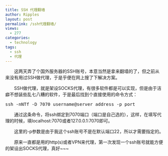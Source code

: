 ```yaml
---
title: SSH 代理翻墙
author: Ripples
layout: post
permalink: /ssh代理翻墙/
views:
  - 277
categories:
  - technology
tags:
  - ssh
  - 代理
---
```

<p style="text-indent: 2em;">
  这两天弄了个国外服务器的SSH账号，本意当然是拿来翻墙的了，但之前从来没有用过SSH做代理，于是乎便在网上搜了下解决方案。
</p>

<p style="text-indent: 2em;">
  SSH做代理，就是架设SOCKS代理，有很多软件都是可以实现，但是由于洁癖不想装些乱七八糟的软件，于是最后找到个直接使用的命令方式：
</p>

<!--more-->

<pre class="brush:bash;toolbar:false">ssh&nbsp;-nNTf&nbsp;-D&nbsp;7070&nbsp;username@server_address&nbsp;-p&nbsp;port</pre>

<p style="text-indent: 2em;">
  通过这条命令，将ssh绑定到7070端口（端口是自己选的），这样，在填写代理的时候，填localhost:7070或者127.0.0.1:7070即可。
</p>

<p style="text-indent: 2em;">
  这里的-p参数是由于我这个ssh账号不是在默认端口22，所以才需要指定的。
</p>

<p style="text-indent: 2em;">
  原来一直都是用的http(s)或者VPN来代理，第一次发现一个ssh账号就能方便的架设出SOCKS代理，真好~~~
</p>
